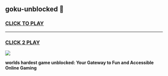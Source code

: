 
## goku-unblocked 👋
<h3>
<a href="https://premium.freeplayer.one?title=goku-unblocked&ref=14F">CLICK TO PLAY</a></h3>
<hr>

<h3>
<a href="https://premium.freeplayer.one?title=goku-unblocked&ref=14F">CLICK 2 PLAY</a>
  
</h3>

<a href="https://premium.freeplayer.one?title=goku-unblocked&ref=12F/"><img src="https://clearcache.store/games.png"></a>


**worlds hardest game unblocked: Your Gateway to Fun and Accessible Online Gaming**

